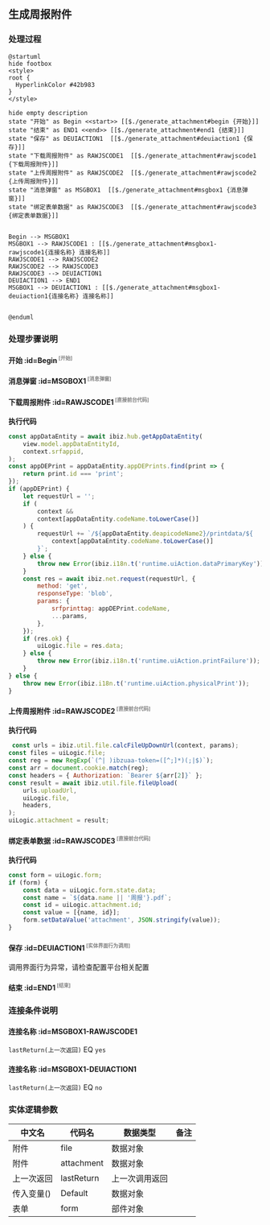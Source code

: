 ## 生成周报附件 <!-- {docsify-ignore-all} -->

   

### 处理过程

```plantuml
@startuml
hide footbox
<style>
root {
  HyperlinkColor #42b983
}
</style>

hide empty description
state "开始" as Begin <<start>> [[$./generate_attachment#begin {开始}]]
state "结束" as END1 <<end>> [[$./generate_attachment#end1 {结束}]]
state "保存" as DEUIACTION1  [[$./generate_attachment#deuiaction1 {保存}]]
state "下载周报附件" as RAWJSCODE1  [[$./generate_attachment#rawjscode1 {下载周报附件}]]
state "上传周报附件" as RAWJSCODE2  [[$./generate_attachment#rawjscode2 {上传周报附件}]]
state "消息弹窗" as MSGBOX1  [[$./generate_attachment#msgbox1 {消息弹窗}]]
state "绑定表单数据" as RAWJSCODE3  [[$./generate_attachment#rawjscode3 {绑定表单数据}]]


Begin --> MSGBOX1
MSGBOX1 --> RAWJSCODE1 : [[$./generate_attachment#msgbox1-rawjscode1{连接名称} 连接名称]]
RAWJSCODE1 --> RAWJSCODE2
RAWJSCODE2 --> RAWJSCODE3
RAWJSCODE3 --> DEUIACTION1
DEUIACTION1 --> END1
MSGBOX1 --> DEUIACTION1 : [[$./generate_attachment#msgbox1-deuiaction1{连接名称} 连接名称]]


@enduml
```


### 处理步骤说明

#### 开始 :id=Begin<sup class="footnote-symbol"> <font color=gray size=1>[开始]</font></sup>




#### 消息弹窗 :id=MSGBOX1<sup class="footnote-symbol"> <font color=gray size=1>[消息弹窗]</font></sup>




#### 下载周报附件 :id=RAWJSCODE1<sup class="footnote-symbol"> <font color=gray size=1>[直接前台代码]</font></sup>



<p class="panel-title"><b>执行代码</b></p>

```javascript
const appDataEntity = await ibiz.hub.getAppDataEntity(
    view.model.appDataEntityId,
    context.srfappid,
);
const appDEPrint = appDataEntity.appDEPrints.find(print => {
    return print.id === 'print';
});
if (appDEPrint) {
    let requestUrl = '';
    if (
        context &&
        context[appDataEntity.codeName.toLowerCase()]
    ) {
        requestUrl += `/${appDataEntity.deapicodeName2}/printdata/${
            context[appDataEntity.codeName.toLowerCase()]
        }`;
    } else {
        throw new Error(ibiz.i18n.t('runtime.uiAction.dataPrimaryKey'));
    }
    const res = await ibiz.net.request(requestUrl, {
        method: 'get',
        responseType: 'blob',
        params: {
            srfprinttag: appDEPrint.codeName,
            ...params,
        },
    });
    if (res.ok) {
        uiLogic.file = res.data;
    } else {
        throw new Error(ibiz.i18n.t('runtime.uiAction.printFailure'));
    }
} else {
    throw new Error(ibiz.i18n.t('runtime.uiAction.physicalPrint'));
}
```

#### 上传周报附件 :id=RAWJSCODE2<sup class="footnote-symbol"> <font color=gray size=1>[直接前台代码]</font></sup>



<p class="panel-title"><b>执行代码</b></p>

```javascript
 const urls = ibiz.util.file.calcFileUpDownUrl(context, params);
const files = uiLogic.file;
const reg = new RegExp(`(^| )ibzuaa-token=([^;]*)(;|$)`);
const arr = document.cookie.match(reg);
const headers = { Authorization: `Bearer ${arr[2]}` };
const result = await ibiz.util.file.fileUpload(
    urls.uploadUrl,
    uiLogic.file,
    headers,
);
uiLogic.attachment = result;
```

#### 绑定表单数据 :id=RAWJSCODE3<sup class="footnote-symbol"> <font color=gray size=1>[直接前台代码]</font></sup>



<p class="panel-title"><b>执行代码</b></p>

```javascript
const form = uiLogic.form;
if (form) {
    const data = uiLogic.form.state.data;
    const name = `${data.name || '周报'}.pdf`;
    const id = uiLogic.attachment.id;
    const value = [{name, id}];
    form.setDataValue('attachment', JSON.stringify(value));
}
```

#### 保存 :id=DEUIACTION1<sup class="footnote-symbol"> <font color=gray size=1>[实体界面行为调用]</font></sup>




调用界面行为异常，请检查配置平台相关配置

#### 结束 :id=END1<sup class="footnote-symbol"> <font color=gray size=1>[结束]</font></sup>




### 连接条件说明
#### 连接名称 :id=MSGBOX1-RAWJSCODE1

```lastReturn(上一次返回)``` EQ ```yes```
#### 连接名称 :id=MSGBOX1-DEUIACTION1

```lastReturn(上一次返回)``` EQ ```no```


### 实体逻辑参数

|    中文名   |    代码名    |  数据类型      |备注 |
| --------| --------| --------  | --------   |
|附件|file|数据对象||
|附件|attachment|数据对象||
|上一次返回|lastReturn|上一次调用返回||
|传入变量(<i class="fa fa-check"/></i>)|Default|数据对象||
|表单|form|部件对象||
